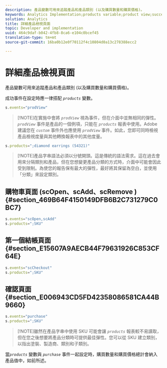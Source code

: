 ```yaml
---
description: 產品變數可用來追蹤產品和產品類別 (以及購買數量和購買價格)。
keywords: Analytics Implementation;products variable;product view;success event
solution: Analytics
title: 詳細產品檢視頁面
topic: Developer and implementation
uuid: 464c9daf-b042-4fb8-8ca6-e104c0bcef45
translation-type: tm+mt
source-git-commit: 16ba0b12e0f70112f4c10804d0a13c278388ecc2

---
```



# 詳細產品檢視頁面

產品變數可用來追蹤產品和產品類別 (以及購買數量和購買價格)。

成功事件在設定時應一律搭配 *`products`* 變數。

```js
s.events="prodView"
```

> [!NOTE]在實施中會將 *`prodView`* 視為事件，但在介面中並無相同的彈性。*`prodView`* 事件是產品的一個例項，只能在 *`products`* 報表中使用。Adobe 建議您在 *`custom`* 事件外也應使用 *`prodView`* 事件。如此，您即可同時檢視產品檢視度量與其他轉換報表中的其他度量。

```js
s.products=";diamond earrings (54321)"
```

> [!NOTE]產品字串語法必須以分號開頭。這是傳統的語法需求。這在過去會用來分隔類別和產品，但在您想變更產品分類的方式時，介面中可能會因此受到限制。為使您的報告保有最大的彈性，最好將其保留為空白，並使用「分類」來設定類別。

## 購物車頁面 (scOpen、scAdd、scRemove ) {#section_469B64F4150149DFB6B2C731279C0BC7}

```js
s.events="scOpen,scAdd"
s.products=";SKU"
```

## 第一個結帳頁面 {#section_E15607A9AECB44F79631926C853CF64E}

```js
s.events="scCheckout"
s.products=";SKU"
```

## 確認頁面 {#section_E006943CD5FD42358086581CA44B9660}

```js
s.events="purchase"
s.products=";SKU"
```

> [!NOTE]雖然在產品字串中使用 SKU 可能會讓 *`products`* 報表較不易讀取，但在您之後想要將產品分類時可提供最佳彈性。您可以從 SKU 建立類別，以指出塗裝、製造商、類別和子類別。

當&#x200B;*`products`* 變數與 *`purchase`* 事件一起設定時，購買數量和購買價格總計會納入產品值中，如前所述。

